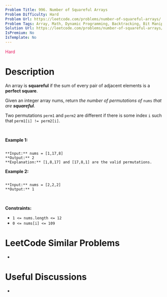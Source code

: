 ```yaml
---
Problem Title: 996. Number of Squareful Arrays
Problem Difficulty: Hard
Problem Url: https://leetcode.com/problems/number-of-squareful-arrays/
Problem Tags: Array, Math, Dynamic Programming, Backtracking, Bit Manipulation, Bitmask
Solution Url: https://leetcode.com/problems/number-of-squareful-arrays/solution/
IsPremium: No
IsTemplate: No
---
```


<span style="color: rgb(233, 30, 99);">Hard</span>

# Description

An array is **squareful** if the sum of every pair of adjacent elements is a **perfect square**.


Given an integer array nums, return *the number of permutations of* `nums` *that are **squareful***.


Two permutations `perm1` and `perm2` are different if there is some index `i` such that `perm1[i] != perm2[i]`.


 


**Example 1:**



```

**Input:** nums = [1,17,8]
**Output:** 2
**Explanation:** [1,8,17] and [17,8,1] are the valid permutations.

```

**Example 2:**



```

**Input:** nums = [2,2,2]
**Output:** 1

```

 


**Constraints:**


* `1 <= nums.length <= 12`
* `0 <= nums[i] <= 109`




# LeetCode Similar Problems

- []()

# Useful Discussions

- []()

